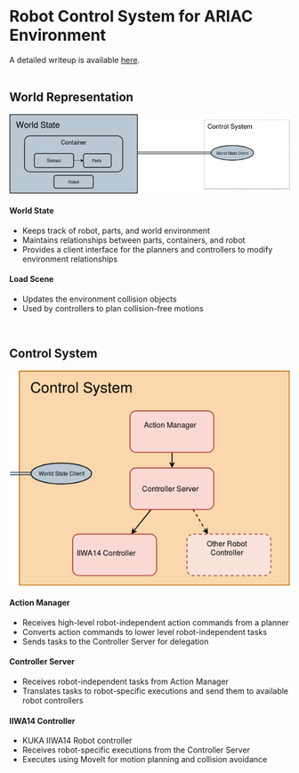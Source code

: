 # Robot Control System for ARIAC Environment  

A detailed writeup is available [here](https://www.tudordonca.com/ariac).  
<br/>

## World Representation  
![World Representation Design](https://github.com/tdonca/ariac-2018-controls/blob/master/images/WorldStateDiagram.png)  

#### World State
* Keeps track of robot, parts, and world environment
* Maintains relationships between parts, containers, and robot
* Provides a client interface for the planners and controllers to modify environment relationships
  
#### Load Scene
* Updates the environment collision objects
* Used by controllers to plan collision-free motions
<br/>  

## Control System  
![World Representation Design](https://github.com/tdonca/ariac-2018-controls/blob/master/images/ControlSystemDiagram.png)  

#### Action Manager
* Receives high-level robot-independent action commands from a planner
* Converts action commands to lower level robot-independent tasks
* Sends tasks to the Controller Server for delegation
  

#### Controller Server
* Receives robot-independent tasks from Action Manager
* Translates tasks to robot-specific executions and send them to available robot controllers
  

#### IIWA14 Controller
* KUKA IIWA14 Robot controller
* Receives robot-specific executions from the Controller Server
* Executes using MoveIt for motion planning and collision avoidance
  
